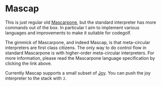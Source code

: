 # Mascap

This is just regular old [Mascarpone](https://github.com/catseye/Mascarpone), but the standard interpreter has more commands out of the box. In particular I aim to implement various languages and improvements to make it suitable for codegolf.

The gimmick of Mascarpone, and indeed Mascap, is that meta-circular interpreters are first class citizens. The only way to do control flow in standard Mascarpone is with higher-order meta-circular interpreters. For more information, please read the Mascarpone language specification by clicking the link above.

Currently Mascap supports a small subset of [Joy](https://en.wikipedia.org/wiki/Joy_(programming_language)). You can push the joy interpreter to the stack with `J`.
